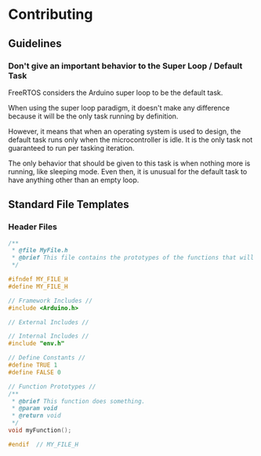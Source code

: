 # Contributing

## Guidelines

### Don't give an important behavior to the Super Loop / Default Task

FreeRTOS considers the Arduino super loop to be the default task.

When using the super loop paradigm, it doesn't make any difference because it will be the only task running by definition.

However, it means that when an operating system is used to design, the default task runs only when the microcontroller is idle. It is the only task not guaranteed to run per tasking iteration.

The only behavior that should be given to this task is when nothing more is running, like sleeping mode. Even then, it is unusual for the default task to have anything other than an empty loop.

## Standard File Templates

### Header Files

```cpp
/**
 * @file MyFile.h
 * @brief This file contains the prototypes of the functions that will be used in MyFile.c.
 */

#ifndef MY_FILE_H
#define MY_FILE_H

// Framework Includes //
#include <Arduino.h>

// External Includes //

// Internal Includes //
#include "env.h"

// Define Constants //
#define TRUE 1
#define FALSE 0

// Function Prototypes //
/**
 * @brief This function does something.
 * @param void
 * @return void
 */
void myFunction();

#endif  // MY_FILE_H
```
